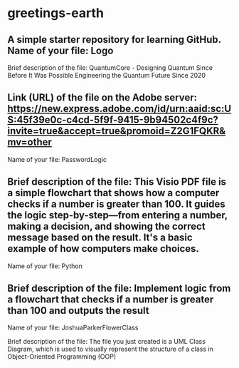 # greetings-earth
A simple starter repository for learning GitHub.
Name of your file: Logo
-------------------------------
Brief description of the file: QuantumCore - Designing Quantum Since Before It Was Possible
Engineering the Quantum Future Since 2020

Link (URL) of the file on the Adobe server: https://new.express.adobe.com/id/urn:aaid:sc:US:45f39e0c-c4cd-5f9f-9415-9b94502c4f9c?invite=true&accept=true&promoid=Z2G1FQKR&mv=other
----------------------------------------
Name of your file: PasswordLogic

Brief description of the file: This Visio PDF file is a simple flowchart that shows how a computer checks if a number is greater than 100. It guides the logic step-by-step—from entering a number, making a decision, and showing the correct message based on the result. It's a basic example of how computers make choices.
----------------------------------------
Name of your file: Python

Brief description of the file: Implement logic from a flowchart that checks if a number is greater than 100 and outputs the result
----------------------------------------
Name of your file: JoshuaParkerFlowerClass

Brief description of the file: The file you just created is a UML Class Diagram, which is used to visually represent the structure of a class in Object-Oriented Programming (OOP)
